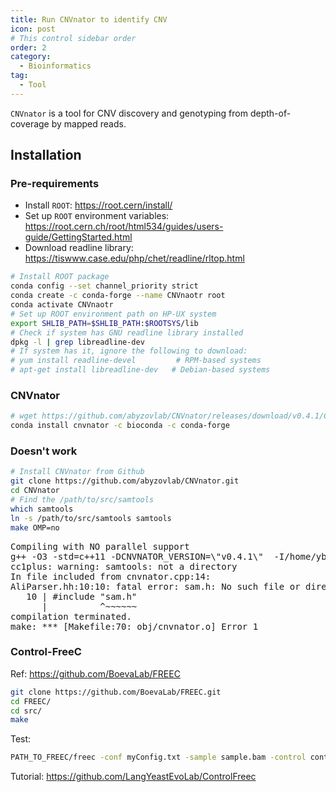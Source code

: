 ```yaml
---
title: Run CNVnator to identify CNV
icon: post
# This control sidebar order
order: 2
category:
  - Bioinformatics
tag:
  - Tool
---
```


`CNVnator` is a tool for CNV discovery and genotyping from depth-of-coverage by mapped reads.

## Installation
### Pre-requirements
- Install `ROOT`: https://root.cern/install/
- Set up `ROOT` environment variables: https://root.cern.ch/root/html534/guides/users-guide/GettingStarted.html
- Download readline library: https://tiswww.case.edu/php/chet/readline/rltop.html
```sh
# Install ROOT package
conda config --set channel_priority strict
conda create -c conda-forge --name CNVnaotr root
conda activate CNVnaotr
# Set up ROOT environment path on HP-UX system
export SHLIB_PATH=$SHLIB_PATH:$ROOTSYS/lib
# Check if system has GNU readline library installed
dpkg -l | grep libreadline-dev
# If system has it, ignore the following to download:
# yum install readline-devel         # RPM-based systems
# apt-get install libreadline-dev   # Debian-based systems
```
### CNVnator
```sh
# wget https://github.com/abyzovlab/CNVnator/releases/download/v0.4.1/CNVnator_v0.4.1.zip
conda install cnvnator -c bioconda -c conda-forge

```

### Doesn't work
```sh
# Install CNVnator from Github
git clone https://github.com/abyzovlab/CNVnator.git
cd CNVnator
# Find the /path/to/src/samtools
which samtools
ln -s /path/to/src/samtools samtools
make OMP=no
```

<pre>
Compiling with NO parallel support
g++ -O3 -std=c++11 -DCNVNATOR_VERSION=\"v0.4.1\"  -I/home/ybao2/anaconda3/envs/CNVnaotr/include      -Isamtools -c cnvnator.cpp -o obj/cnvnator.o
cc1plus: warning: samtools: not a directory
In file included from cnvnator.cpp:14:
AliParser.hh:10:10: fatal error: sam.h: No such file or directory
   10 | #include "sam.h"
      |          ^~~~~~~
compilation terminated.
make: *** [Makefile:70: obj/cnvnator.o] Error 1
</pre>

### Control-FreeC
Ref: https://github.com/BoevaLab/FREEC
```sh
git clone https://github.com/BoevaLab/FREEC.git
cd FREEC/
cd src/
make
```
Test:
```sh
PATH_TO_FREEC/freec -conf myConfig.txt -sample sample.bam -control control.bam
```
Tutorial: https://github.com/LangYeastEvoLab/ControlFreec
